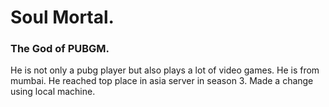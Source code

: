 # Soul Mortal.
### The God of PUBGM.
He is not only a pubg player but also plays a lot of video games.
He is from mumbai.
He reached top place in asia server in season 3.
Made a change using local machine.